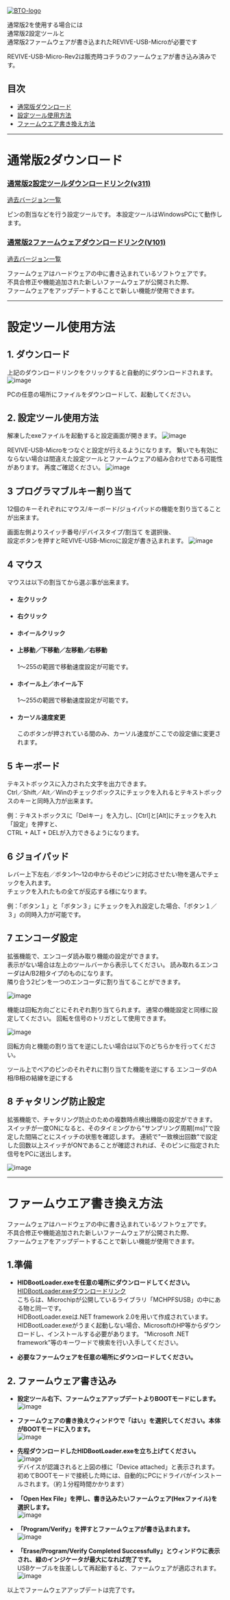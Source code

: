 [![BTO-logo](https://bit-trade-one.co.jp/wp/wp-content/uploads/2022/05/logo.png)](https://bit-trade-one.co.jp/)

通常版2を使用する場合には  
通常版2設定ツールと  
通常版2ファームウェアが書き込まれたREVIVE-USB-Microが必要です  

REVIVE-USB-Micro-Rev2は販売時コチラのファームウェアが書き込み済みです。

## 目次
- [通常版ダウンロード](#通常版ダウンロード)  
- [設定ツール使用方法](#設定ツール使用方法)  
- [ファームウエア書き換え方法](#ファームウエア書き換え方法)  

---

# 通常版2ダウンロード
### [通常版2設定ツールダウンロードリンク(v311)](https://github.com/bit-trade-one/ADRVMICR2-REVIVE-USB-Micro-Rev2/raw/master/App/Rev2/Revive_Micro_Ex_CT_v311.exe)
[過去バージョン一覧](https://github.com/bit-trade-one/ADRVMICR2-REVIVE-USB-Micro-Rev2/tree/master/App/Rev2)

ピンの割当などを行う設定ツールです。
本設定ツールはWindowsPCにて動作します。

### [通常版2ファームウェアダウンロードリンク(V101)](https://github.com/bit-trade-one/ADRVMICR2-REVIVE-USB-Micro-Rev2/raw/master/Firmware/Rev2/REVIVE_MICRO_Ex_v101.zip)
[過去バージョン一覧](https://github.com/bit-trade-one/ADRVMICR2-REVIVE-USB-Micro-Rev2/tree/master/Firmware/Rev2)  

ファームウェアはハードウェアの中に書き込まれているソフトウェアです。  
不具合修正や機能追加された新しいファームウェアが公開された際、   
ファームウェアをアップデートすることで新しい機能が使用できます。  

---


# 設定ツール使用方法
## 1. ダウンロード

上記のダウンロードリンクをクリックすると自動的にダウンロードされます。
![image](https://user-images.githubusercontent.com/85532743/174974054-954cd553-1358-4539-a4ec-ccc850d37736.png)


PCの任意の場所にファイルをダウンロードして、起動してください。

## 2. 設定ツール使用方法

解凍したexeファイルを起動すると設定画面が開きます。
![image](https://user-images.githubusercontent.com/85532743/174974588-20449b92-0df5-46c9-9a9d-6052eae3b7b8.png)

REVIVE-USB-Microをつなぐと設定が行えるようになります。
繋いでも有効にならない場合は間違えた設定ツールとファームウェアの組み合わせである可能性があります。
再度ご確認ください。
![image](https://user-images.githubusercontent.com/85532743/174974423-fbec3f11-f420-4497-b49c-9c96ba7c98d5.png)


## 3 プログラマブルキー割り当て

12個のキーそれぞれにマウス/キーボード/ジョイパッドの機能を割り当てることが出来ます。

画面左側よりスイッチ番号/デバイスタイプ/割当て を選択後、  
設定ボタンを押すとREVIVE-USB-Microに設定が書き込まれます。
![image](https://user-images.githubusercontent.com/85532743/174975012-369a1a26-2150-4756-9ee5-15cb382c4cd5.png)


## 4 マウス

マウスは以下の割当てから選ぶ事が出来ます。


- ####  左クリック

- #### 右クリック  

- #### ホイールクリック

- #### 上移動／下移動／左移動／右移動 
   1～255の範囲で移動速度設定が可能です。

- #### ホイール上／ホイール下
   1～255の範囲で移動速度設定が可能です。  

- #### カーソル速度変更
   このボタンが押されている間のみ、カーソル速度がここでの設定値に変更されます。  

## 5 キーボード

テキストボックスに入力された文字を出力できます。  
Ctrl／Shift／Alt／Winのチェックボックスにチェックを入れるとテキストボックスのキーと同時入力が出来ます。 



例：テキストボックスに「Delキー」を入力し、[Ctrl]と[Alt]にチェックを入れ「設定」を押すと、  
CTRL + ALT + DELが入力できるようになります。

## 6 ジョイパッド

レバー上下左右／ボタン1～12の中からそのピンに対応させたい物を選んでチェックを入れます。  
チェックを入れたもの全てが反応する様になります。  


例：「ボタン１」と「ボタン３」にチェックを入れ設定した場合、「ボタン１／３」の同時入力が可能です。

## 7 エンコーダ設定

拡張機能で、エンコーダ読み取り機能の設定ができます。  
表示がない場合は左上のツールバーから表示してください。
読み取れるエンコーダはA/B2相タイプのものになります。  
隣り合う2ピンを一つのエンコーダに割り当てることができます。  

![image](https://user-images.githubusercontent.com/85532743/174975300-8c5d8406-6718-498c-b33e-d3754ecd0051.png)

機能は回転方向ごとにそれぞれ割り当てられます。
通常の機能設定と同様に設定してください。
回転を信号のトリガとして使用できます。

![image](https://user-images.githubusercontent.com/85532743/174975549-08e2479c-c6eb-4e68-8ca6-9e8bb86122a6.png)

回転方向と機能の割り当てを逆にしたい場合は以下のどちらかを行ってください。

ツール上でペアのピンのそれぞれに割り当てた機能を逆にする
エンコーダのA相/B相の結線を逆にする

## 8 チャタリング防止設定
拡張機能で、チャタリング防止のための複数時点検出機能の設定ができます。
スイッチが一度ONになると、そのタイミングから"サンプリング周期[ms]"で設定した間隔ごとにスイッチの状態を確認します。
連続で"一致検出回数"で設定した回数以上スイッチがONであることが確認されれば、そのピンに指定された信号をPCに送出します。

![image](https://user-images.githubusercontent.com/85532743/174975704-997bb752-3329-4d52-8b3d-401a5b1aef99.png)

---

# ファームウエア書き換え方法

ファームウェアはハードウェアの中に書き込まれているソフトウェアです。  
不具合修正や機能追加された新しいファームウェアが公開された際、  
ファームウェアをアップデートすることで新しい機能が使用できます。  

## 1.準備
- __HIDBootLoader.exeを任意の場所にダウンロードしてください。__  
 [HIDBootLoader.exeダウンロードリンク](https://github.com/bit-trade-one/ADRVMICR2-REVIVE-USB-Micro-Rev2/raw/master/Firmware/Tool/HIDBootLoader.exe)   
  こちらは、Microchipが公開しているライブラリ「MCHPFSUSB」の中にある物と同一です。  
  HIDBootLoader.exeは.NET framework 2.0を用いて作成されています。
  HIDBootLoader.exeがうまく起動しない場合、MicrosoftのHP等からダウンロードし、インストールする必要があります。
  “Microsoft .NET framework”等のキーワードで検索を行い入手してください。  

- __必要なファームウェアを任意の場所にダウンロードしてください。__  
  
## 2. ファームウェア書き込み
- __設定ツール右下、ファームウェアアップデートよりBOOTモードにします。__  
![image](https://user-images.githubusercontent.com/85532743/174976357-e01ee476-14cc-45b0-a89c-ad670171ffa5.png) 

- __ファームウェアの書き換えウィンドウで「はい」を選択してください。本体がBOOTモードに入ります。__    
![image](https://user-images.githubusercontent.com/85532743/174976639-7b4218ff-5396-42e2-a5ab-3bed95d301ea.png)

- __先程ダウンロードしたHIDBootLoader.exeを立ち上げてください。__    
![image](https://user-images.githubusercontent.com/85532743/170158526-76b20a94-d8ee-4429-b6af-8e27f3d92fe6.png)  
デバイスが認識されると上図の様に「Device attached」と表示されます。  
初めてBOOTモードで接続した時には、自動的にPCにドライバがインストールされます。（約１分程時間かかります） 
   
 
- __「Open Hex File」を押し、書き込みたいファームウェア(Hexファイル)を選択します。__  
![image](https://user-images.githubusercontent.com/85532743/169975424-6d0913f8-7b8a-43fa-84dc-eec7b0a77bd0.png)  

- __「Program/Verify」を押すとファームウェアが書き込まれます。__  
![image](https://user-images.githubusercontent.com/85532743/169975956-b5d252c5-158b-45fe-b4ad-20486a0c2c2f.png)  

- __「Erase/Program/Verify Completed Successfully」とウィンドウに表示され、緑のインジケータが最大になれば完了です。__    
USBケーブルを抜差しして再起動すると、ファームウェアが適応されます。
![image](https://user-images.githubusercontent.com/85532743/169977504-b4b4a0e0-5e7d-43fa-a13c-f173bf783330.png)

以上でファームウェアアップデートは完了です。
